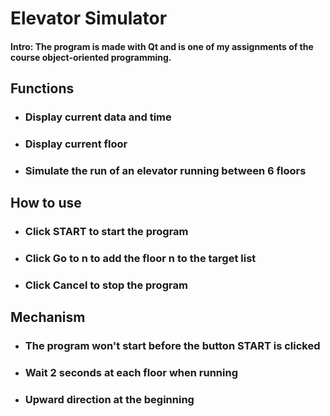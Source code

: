# **Elevator Simulator**
#### **Intro:** The program is made with Qt and is one of my assignments of the course object-oriented programming.
## Functions
* ### Display current data and time
* ### Display current floor
* ### Simulate the run of an elevator running between 6 floors
## How to use
* ### Click **START** to start the program
* ### Click **Go to n** to add the floor n to the target list
* ### Click **Cancel** to stop the program
## Mechanism
* ### The program won't start before the button **START** is clicked
* ### Wait 2 seconds at each floor when running
* ### Upward direction at the beginning
